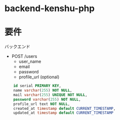 # backend-kenshu-php

# 要件
バックエンド
- POST /users
  - user_name
  - email
  - password
  - profile_url (optional)


```sql
    id serial PRIMARY KEY,
    name varchar(255) NOT NULL,
    mail varchar(255) UNIQUE NOT NULL,
    password varchar(255) NOT NULL,
    profile_url text NOT NULL,
    created_at timestamp default CURRENT_TIMESTAMP,
    updated_at timestamp default CURRENT_TIMESTAMP
```
